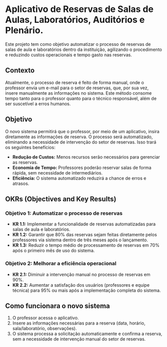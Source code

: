 # Aplicativo de Reservas de Salas de Aulas, Laboratórios, Auditórios e Plenário.

Este projeto tem como objetivo automatizar o processo de reservas de salas de aula e laboratórios dentro da instituição, agilizando o procedimento e reduzindo custos operacionais e tempo gasto nas reservas.

## Contexto

Atualmente, o processo de reserva é feito de forma manual, onde o professor envia um e-mail para o setor de reservas, que, por sua vez, insere manualmente as informações no sistema. Este método consome tempo tanto para o professor quanto para o técnico responsável, além de ser suscetível a erros humanos.

## Objetivo

O novo sistema permitirá que o professor, por meio de um aplicativo, insira diretamente as informações de reserva. O processo será automatizado, eliminando a necessidade de intervenção do setor de reservas. Isso trará os seguintes benefícios:

- **Redução de Custos:** Menos recursos serão necessários para gerenciar as reservas.
- **Economia de Tempo:** Professores poderão reservar salas de forma rápida, sem necessidade de intermediários.
- **Eficiência:** O sistema automatizado reduzirá a chance de erros e atrasos.

## OKRs (Objectives and Key Results)

### Objetivo 1: Automatizar o processo de reservas

- **KR 1.1:** Implementar a funcionalidade de reservas automatizadas para salas de aula e laboratórios.
- **KR 1.2:** Garantir que 80% das reservas sejam feitas diretamente pelos professores via sistema dentro de três meses após o lançamento.
- **KR 1.3:** Reduzir o tempo médio de processamento de reservas em 70% após o primeiro mês de uso do sistema.

### Objetivo 2: Melhorar a eficiência operacional

- **KR 2.1:** Diminuir a intervenção manual no processo de reservas em 90%.
- **KR 2.2:** Aumentar a satisfação dos usuários (professores e equipe técnica) para 95% ou mais após a implementação completa do sistema.

## Como funcionara o novo sistema

1. O professor acessa o aplicativo.
2. Insere as informações necessárias para a reserva (data, horário, sala/laboratório, observações).
3. O sistema processa a solicitação automaticamente e confirma a reserva, sem a necessidade de intervenção manual do setor de reservas.
